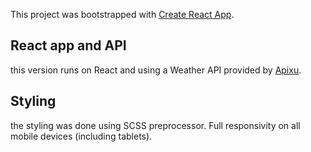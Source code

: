 This project was bootstrapped with [Create React App](https://github.com/facebook/create-react-app).

## React app and API

this version runs on React and using a Weather API provided by [Apixu](https://www.apixu.com).

## Styling

the styling was done using SCSS preprocessor.
Full responsivity on all mobile devices (including tablets).
